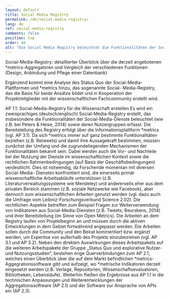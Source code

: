```yaml
---
layout: default
title: Social Media Registry
permalink: /de/social-media-registry/
lang: de
ref: social-media-registry
comments: false
position: top
order: 40
alt: "Die Social Media Registry beleuchtet die Funktionalitäten der Social-Media-Dienste, deren Nutzergruppen und die Eignung der daraus resultierenden Metriken für die Vermessung der Wissenschaftskommunikation."
---
```





Social-Media-Registry: detaillierter Überblick über die derzeit angebotenen \*metrics-Aggregatoren und Vergleich der verschiedenen Funktionen (Design, Anbindung und Pflege einer Datenbank)

Ergänzend kommt eine
Analyse des Status Quo der Social-Media-Plattformen und *metrics hinzu, das sogenannte Social-
Media-Registry, das die Basis für beide Ansätze bildet und in Kooperation der Projektmitglieder mit der
wissenschaftlichen Fachcommunity erstellt wird.


AP 1.1: Social-Media-Registry für die Wissenschaft erstellen
Es wird ein zweisprachiges (deutsch/englisch) Social-Media-Registry erstellt, das insbesondere die
Funktionalitäten der Social-Media-Dienste beleuchtet (wie z.B. bei Peters & Heise, 2014) sowie deren
Nutzergruppen erfasst. Die Bereitstellung des Registry erfolgt über die Informationsplattform *metrics
(vgl. AP 3.1).
Da sich *metrics immer auf ganz bestimmte Funktionalitäten beziehen (z.B. Retweets) und damit ihre
Aussagekraft bestimmen, müssen zunächst der Umfang und die zugrundeliegenden Mechanismen der
Funktionalitäten bekannt sein. Dabei werden auch die Vor- und Nachteile bei der Nutzung der Dienste
im wissenschaftlichen Kontext sowie die rechtlichen Rahmenbedingungen (auf Basis der Geschäftsbedingungen)
verdeutlicht. Dies ist notwendig, da Forschende momentan mit diversen Social-Media-
Diensten konfrontiert sind, die einerseits primär wissenschaftliche Arbeitsabläufe unterstützen (z.B.
Literaturverwaltungssysteme wie Mendeley) und andererseits eher aus dem privaten Bereich stammen
(z.B. soziale Netzwerke wie Facebook), aber dennoch zum wissenschaftlichen Arbeiten genutzt werden
(vgl. dazu auch die Umfrage vom Leibniz-Forschungsverbund Science 2.02). Die rechtlichen Aspekte
betreffen zum Beispiel Fragen zur Weiterverwendung von Indikatoren aus Social-Media-Diensten (z.B.
Tweets; Beurskens, 2014) und ihrer Bereitstellung (im Sinne von Open Metrics).
Die Arbeiten an dem Registry laufen von Projektbeginn an und müssen durch die aktiven Entwicklungen
in dem Gebiet fortwährend angepasst werden. Die Arbeiten sollen durch die Community und den
Beirat kommentiert bzw. ergänzt werden, um Expertise von außerhalb des Projekts einzubeziehen (vgl.
AP 3.1 und AP 3.2). Neben den direkten Auswirkungen dieses Arbeitspakets auf die weiteren Arbeitspakete
der Gruppe „Status Quo und explorative Nutzer- und Nutzungsstudien“, bestehen enge Querverbindungen
zum AP 2.1, welches einen Überblick über die auf dem Markt befindlichen *metrics-
Aggegrationssoftware gibt und aufzeigt, wo *metrische Indikatoren derzeit eingesetzt werden (z.B. Verlage,
Repositorien, Wissenschaftsevaluatoren, Bibliotheken, Lebensläufe). Weiterhin fließen die Ergebnisse
aus AP 1.1 in die technischen Anpassungen und Weiterentwicklungen der Aggregationssoftware
(AP 2.1) und der Software zur Ansprache von APIs ein (AP 2.3).
